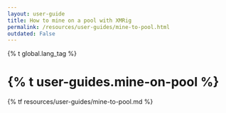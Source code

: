 ```yaml
---
layout: user-guide
title: How to mine on a pool with XMRig
permalink: /resources/user-guides/mine-to-pool.html
outdated: False
---
```

{% t global.lang_tag %}
<h1>{% t user-guides.mine-on-pool %}</h1>
{% tf resources/user-guides/mine-to-pool.md %}
